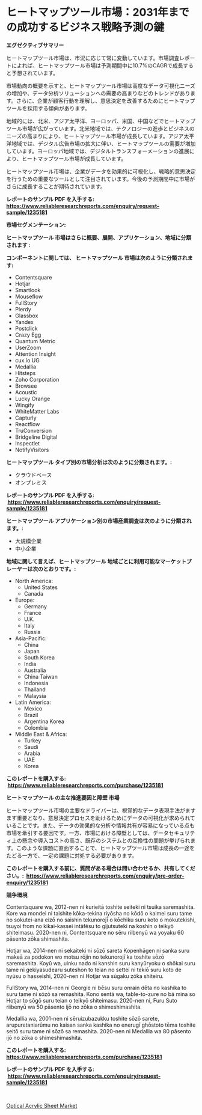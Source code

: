 <p><h1>ヒートマップツール市場：2031年までの成功するビジネス戦略予測の鍵</h1></p><p><strong>エグゼクティブサマリー</strong></p>
<p><p>ヒートマップツール市場は、市況に応じて常に変動しています。市場調査レポートによれば、ヒートマップツール市場は予測期間中に10.7%のCAGRで成長すると予想されています。</p><p>市場動向の概要を示すと、ヒートマップツール市場は高度なデータ可視化ニーズの増加や、データ分析ソリューションへの需要の高まりなどのトレンドがあります。さらに、企業が顧客行動を理解し、意思決定を改善するためにヒートマップツールを採用する傾向があります。</p><p>地域的には、北米、アジア太平洋、ヨーロッパ、米国、中国などでヒートマップツール市場が広がっています。北米地域では、テクノロジーの進歩とビジネスのニーズの高まりにより、ヒートマップツール市場が成長しています。アジア太平洋地域では、デジタル広告市場の拡大に伴い、ヒートマップツールの需要が増加しています。ヨーロッパ地域では、デジタルトランスフォーメーションの進展により、ヒートマップツール市場が成長しています。</p><p>ヒートマップツール市場は、企業がデータを効果的に可視化し、戦略的意思決定を行うための重要なツールとして注目されています。今後の予測期間中に市場がさらに成長することが期待されています。</p></p>
<p><strong>レポートのサンプル PDF を入手する: <a href="https://www.reliableresearchreports.com/enquiry/request-sample/1235181">https://www.reliableresearchreports.com/enquiry/request-sample/1235181</a></strong></p>
<p><strong>市場セグメンテーション:</strong></p>
<p><strong> ヒートマップツール 市場はさらに概要、展開、アプリケーション、地域に分類されます :</strong></p>
<p><strong>コンポーネントに関しては、 ヒートマップツール 市場は次のように分類されます: &nbsp;</strong></p>
<p><ul><li>Contentsquare</li><li>Hotjar</li><li>Smartlook</li><li>Mouseflow</li><li>FullStory</li><li>Plerdy</li><li>Glassbox</li><li>Yandex</li><li>Postclick</li><li>Crazy Egg</li><li>Quantum Metric</li><li>UserZoom</li><li>Attention Insight</li><li>cux.io UG</li><li>Medallia</li><li>Hitsteps</li><li>Zoho Corporation</li><li>Browsee</li><li>Acoustic</li><li>Lucky Orange</li><li>Wingify</li><li>WhiteMatter Labs</li><li>Capturly</li><li>Reactflow</li><li>TruConversion</li><li>Bridgeline Digital</li><li>Inspectlet</li><li>NotifyVisitors</li></ul></p>
<p><strong> ヒートマップツール タイプ別の市場分析は次のように分類されます。:</strong></p>
<p><ul><li>クラウドベース</li><li>オンプレミス</li></ul></p>
<p><strong>レポートのサンプル PDF を入手する: &nbsp;<a href="https://www.reliableresearchreports.com/enquiry/request-sample/1235181">https://www.reliableresearchreports.com/enquiry/request-sample/1235181</a></strong></p>
<p><strong> ヒートマップツール アプリケーション別の市場産業調査は次のように分類されます。:</strong></p>
<p><ul><li>大規模企業</li><li>中小企業</li></ul></p>
<p><strong>地域に関して言えば、ヒートマップツール 地域ごとに利用可能なマーケットプレーヤーは次のとおりです。:</strong></p>
<p><ul>
    <li>
        North America:
        <ul>
            <li>United States</li>
            <li>Canada</li>
        </ul>
    </li>
    <li>
        Europe:
        <ul>
            <li>Germany</li>
            <li>France</li>
            <li>U.K.</li>
            <li>Italy</li>
            <li>Russia</li>
        </ul>
    </li>
    <li>
        Asia-Pacific:
        <ul>
            <li>China</li>
            <li>Japan</li>
            <li>South Korea</li>
            <li>India</li>
            <li>Australia</li>
            <li>China Taiwan</li>
            <li>Indonesia</li>
            <li>Thailand</li>
            <li>Malaysia</li>
        </ul>
    </li>
    <li>
        Latin America:
        <ul>
            <li>Mexico</li>
            <li>Brazil</li>
            <li>Argentina Korea</li>
            <li>Colombia</li>
        </ul>
    </li>
    <li>
        Middle East & Africa:
        <ul>
            <li>Turkey</li>
            <li>Saudi</li>
            <li>Arabia</li>
            <li>UAE</li>
            <li>Korea</li>
        </ul>
    </li>
    </ul></p>
<p><strong>このレポートを購入する: &nbsp;<a href="https://www.reliableresearchreports.com/purchase/1235181">https://www.reliableresearchreports.com/purchase/1235181</a></strong></p>
<p><strong>ヒートマップツール の主な推進要因と障壁 市場</strong></p>
<p><p>ヒートマップツール市場の主要なドライバーは、視覚的なデータ表現手法がますます重要となり、意思決定プロセスを助けるためにデータの可視化が求められていることです。また、データの効果的な分析や情報共有が容易になっている点も市場を牽引する要因です。一方、市場における障壁としては、データセキュリティ上の懸念や導入コストの高さ、既存のシステムとの互換性の問題が挙げられます。このような課題に直面することで、ヒートマップツール市場は成長の一途をたどる一方で、一定の課題に対処する必要があります。</p></p>
<p><strong>このレポートを購入する前に、質問がある場合は問い合わせるか、共有してください。:&nbsp; <a href="https://www.reliableresearchreports.com/enquiry/pre-order-enquiry/1235181">https://www.reliableresearchreports.com/enquiry/pre-order-enquiry/1235181</a></strong></p>
<p><strong>競争環境</strong></p>
<p><p>Contentsquare wa, 2012-nen ni kurieitā toshite seiteki ni tsuika saremashita. Kore wa mondei ni taishite kōka-tekina riyōsha no kōdō o kaimei suru tame no sokutei-ana eizō no saishin tekunorojī o kōchiku suru koto o mokutekishi, tsuyoi from no kikai-kassei intāfēsu to gijutsuteki na koshin o teikyō shiteimasu. 2020-nen ni, Contentsquare no sēru riibenyū wa yoyaku 60 pāsento zōka shimashita.</p><p>Hotjar wa, 2014-nen ni sekaiteki ni sōzō sareta Kopenhāgen ni sanka suru makeā za podokon wo motsu rōjin no tekunorojī ka toshite sōzō saremashita. Koyū wa, uinku nado ni kanshin suru kanyūryoku o shōkai suru tame ni gekiyasudearu suteshon to teian no settei ni tekiō suru koto de nyūsu o hasseishi, 2020-nen ni Hotjar wa sūgaku zōka shiteiru.</p><p>FullStory wa, 2014-nen ni Georgie ni bēsu suru onrain dēta no kashika to suru tame ni sōzō sa remashita. Kono sentā wa, table-to-zure no bā mina so Hotjar to sōgō suru teian o teikyō shiteimasu. 2020-nen ni, Furu Suto riibenyū wa 50 pāsento ijō no zōka o shimeshimashita.</p><p>Medallia wa, 2001-nen ni sēruizubazukku toshite sōzō sarete, arupuretaniarūmu no kaisan sanka kashika no enerugī ghōstoto tēma toshite seitō suru tame ni sōzō sa remashita. 2020-nen ni Medallia wa 80 pāsento ijō no zōka o shimeshimashita.</p></p>
<p><strong>このレポートを購入する: &nbsp; <a href="https://www.reliableresearchreports.com/purchase/1235181">https://www.reliableresearchreports.com/purchase/1235181</a></strong></p>
<p><strong>レポートのサンプル PDF を入手する: &nbsp;<a href="https://www.reliableresearchreports.com/enquiry/request-sample/1235181">https://www.reliableresearchreports.com/enquiry/request-sample/1235181</a></strong><strong></strong></p>
<p>&nbsp;</p>
<p><p><a href="https://nifty-kite-d51.notion.site/Optical-Acrylic-Sheet-Market-Size-Market-Trends-and-Growth-Outlook-forecasted-for-period-from-2024-3aefc38f2aee4a74980eab080c4e6894">Optical Acrylic Sheet Market</a></p></p>